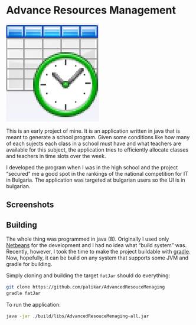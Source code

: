 # Advance Resources Management

![img](./screenshots/time_table.png)

This is an early project of mine. It is an application written in java that is meant to generate a school program. Given some conditions like how many of each sujects each class in a school must have and what teachers are available for this subject, the application tries to efficiently allocate classes and teachers in time slots over the week.



I developed the program when I was in the high school and the project &ldquo;secured&rdquo; me a good spot in the rankings of the national competition for IT in Bulgaria. The application was targeted at bulgarian users so the UI is in bulgarian.


## Screenshots


## Building

The whole thing was programmed in java (8). Originally I used only [Netbeans](https://netbeans.org/) for the development and I had no idea what &ldquo;build system&rdquo; was. Recently, however, I took the time to make the project buildable with [gradle](https://gradle.org/). Now, hopefully, it can be build on any system that supports some JVM and gradle for building.

Simply cloning and building the target `fatJar` should do everything:

```sh
git clone https://github.com/palikar/AdvancedResouceMenaging
gradle fatJar
```

To run the application:

```sh
java -jar ./build/libs/AdvancedResouceMenaging-all.jar
```

